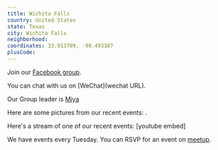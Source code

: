 ```yaml
---
title: Wichita Falls
country: United States
state: Texas
city: Wichita Falls
neighborhood: 
coordinates: 33.913709, -98.493387
plusCode:
---
```

Join our [Facebook group](https://www.facebook.com/groups/free.code.camp.wichita.falls.tx).

You can chat with us on [WeChat](wechat URL).

Our Group leader is [Miya](freecodecamp.org/miya)

Here are some pictures from our recent events:
![]().

Here's a stream of one of our recent events:
[youtube embed]

We have events every Tuesday. You can RSVP for an event on [meetup](meetupurl).
